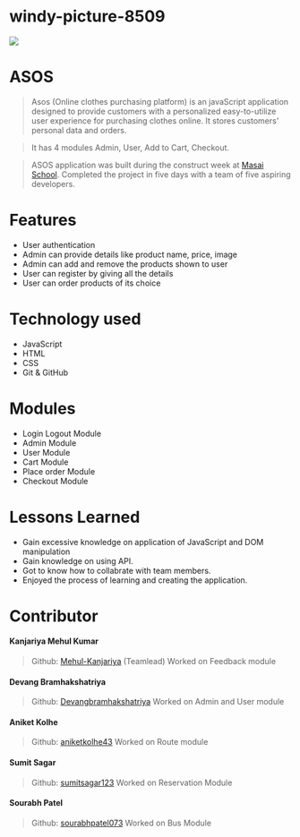 # windy-picture-8509
<img src="https://encrypted-tbn0.gstatic.com/images?q=tbn:ANd9GcSpOt03xZ0v82zh5yyN9j8h3eGLoe0cg0V7v9EBcKYK&s" />

# ASOS

> Asos (Online clothes purchasing platform) is an javaScript application designed to provide customers with a personalized easy-to-utilize user experience for purchasing clothes online. It stores customers' personal data and orders.

> It has 4 modules Admin, User, Add to Cart, Checkout.

> ASOS application was built during the construct week at [Masai School](https://masaischool.com/). Completed the project in five days with a team of five aspiring developers.

# Features

- User authentication
- Admin can provide details like product name, price, image
- Admin can add and remove the products shown to user
- User can register by giving all the details
- User can order products of its choice

# Technology used 

- JavaScript
- HTML
- CSS
- Git & GitHub

# Modules

- Login Logout Module
- Admin Module
- User Module
- Cart Module
- Place order Module
- Checkout Module

# Lessons Learned

- Gain excessive knowledge on application of JavaScript and DOM manipulation
- Gain knowledge on using API.
- Got to know how to collabrate with team members.
- Enjoyed the process of learning and creating the application.

# Contributor

#### Kanjariya Mehul Kumar
> Github: [Mehul-Kanjariya](https://github.com/Mehul-Kanjariya) 
(Teamlead)
Worked on Feedback module
#### Devang Bramhakshatriya
> Github: [Devangbramhakshatriya](https://github.com/Devangbramhakshatriya)
Worked on Admin and User module

#### Aniket Kolhe
>Github: [aniketkolhe43](https://github.com/aniketkolhe43)
Worked on Route module

#### Sumit Sagar
>Github: [sumitsagar123](https://github.com/sumitsagar123)
Worked on Reservation Module

#### Sourabh Patel
>Github: [sourabhpatel073](https://github.com/sourabhpatel073)
Worked on Bus Module
